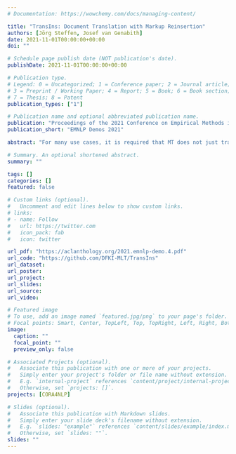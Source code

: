 ```yaml
---
# Documentation: https://wowchemy.com/docs/managing-content/

title: "TransIns: Document Translation with Markup Reinsertion"
authors: [Jörg Steffen, Josef van Genabith]
date: 2021-11-01T00:00:00+00:00
doi: ""

# Schedule page publish date (NOT publication's date).
publishDate: 2021-11-01T00:00:00+00:00

# Publication type.
# Legend: 0 = Uncategorized; 1 = Conference paper; 2 = Journal article;
# 3 = Preprint / Working Paper; 4 = Report; 5 = Book; 6 = Book section;
# 7 = Thesis; 8 = Patent
publication_types: ["1"]

# Publication name and optional abbreviated publication name.
publication: "Proceedings of the 2021 Conference on Empirical Methods in Natural Language Processing: System Demonstrations"
publication_short: "EMNLP Demos 2021"

abstract: "For many use cases, it is required that MT does not just translate raw text, but complex formatted documents (e.g. websites, slides, spreadsheets) and the result of the translation should reflect the formatting. This is challenging, as markup can be nested, apply to spans contiguous in source but non-contiguous in target etc. Here we present TransIns, a system for non-plain text document translation that builds on the Okapi framework and MT models trained with Marian NMT. We develop, implement and evaluate different strategies for reinserting markup into translated sentences using token alignments between source and target sentences. We propose a simple and effective strategy that compiles down all markup to single source tokens and transfers them to aligned target tokens. A first evaluation shows that this strategy yields highly accurate markup in the translated documents that outperforms the markup quality found in documents translated with popular translation services. We release TransIns under the MIT License as open-source software on https://github.com/DFKI-MLT/TransIns. An online demonstrator is available at https://transins.dfki.de."

# Summary. An optional shortened abstract.
summary: ""

tags: []
categories: []
featured: false

# Custom links (optional).
#   Uncomment and edit lines below to show custom links.
# links:
# - name: Follow
#   url: https://twitter.com
#   icon_pack: fab
#   icon: twitter

url_pdf: "https://aclanthology.org/2021.emnlp-demo.4.pdf"
url_code: "https://github.com/DFKI-MLT/TransIns"
url_dataset:
url_poster:
url_project:
url_slides:
url_source:
url_video:

# Featured image
# To use, add an image named `featured.jpg/png` to your page's folder. 
# Focal points: Smart, Center, TopLeft, Top, TopRight, Left, Right, BottomLeft, Bottom, BottomRight.
image:
  caption: ""
  focal_point: ""
  preview_only: false

# Associated Projects (optional).
#   Associate this publication with one or more of your projects.
#   Simply enter your project's folder or file name without extension.
#   E.g. `internal-project` references `content/project/internal-project/index.md`.
#   Otherwise, set `projects: []`.
projects: [CORA4NLP]

# Slides (optional).
#   Associate this publication with Markdown slides.
#   Simply enter your slide deck's filename without extension.
#   E.g. `slides: "example"` references `content/slides/example/index.md`.
#   Otherwise, set `slides: ""`.
slides: ""
---
```

